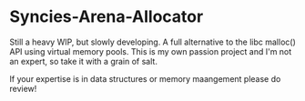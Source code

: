 # Syncies-Arena-Allocator

Still a heavy WIP, but slowly developing. A full alternative to the libc malloc() API using virtual memory pools. This is my own passion project and I'm not an expert, so take it with a grain of salt.

If your expertise is in data structures or memory maangement please do review!
